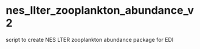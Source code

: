 # nes_llter_zooplankton_abundance_v2
script to create NES LTER zooplankton abundance package for EDI 
